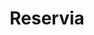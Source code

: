 ---
key: project
order: 994
title: Reservia
url: http://reservia.mathisbarre.com
img:
  url: "/images/reservia.jpg"
  alt: ""
tags: ["Projet d'étude", "Développement", "HTML & CSS"]
logos: ["html.png", "sass.png"]
text: Intégration d'une maquette d'un site de planification de vacance nommé "Reservia". Deuxième projet du parcours développeur web d'OpenClassroom
show: true
---